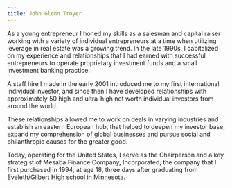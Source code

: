 ```yaml
---
title: John Glenn Troyer
---
```


As a young entrepreneur I honed my skills as a salesman and capital raiser working with a variety of individual entrepreneurs at a time when utilizing leverage in real estate was a growing trend. In the late 1990s, I capitalized on my experience and relationships that I had earned with successful entrepreneurs to operate proprietary investment funds and a small investment banking practice.

A staff hire I made in the early 2001 introduced me to my first international individual investor, and since then I have developed relationships with approximately 50 high and ultra-high net worth individual investors from around the world.

These relationships allowed me to work on deals in varying industries and establish an eastern European hub, that helped to deepen my investor base, expand my comprehension of global businesses and pursue social and philanthropic causes for the greater good.

Today, operating for the United States, I serve as the Chairperson and a key strategist of Mesaba Finance Company, Incorporated, the company that I first purchased in 1994, at age 18, three days after graduating from Eveleth/Gilbert High school in Minnesota.